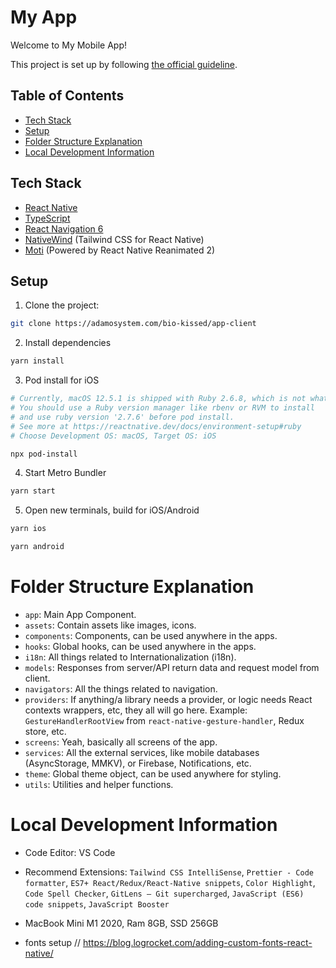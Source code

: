 <!-- If you wanna use translation without hook, please use i18next from './src/utils/i18next' -->

# My App

Welcome to My Mobile App!

This project is set up by following [the official guideline](https://reactnative.dev/docs/environment-setup).

## Table of Contents

- [Tech Stack](#tech-stack)
- [Setup](#setup)
- [Folder Structure Explanation](#folder-structure-explanation)
- [Local Development Information](#local-development-information)

## Tech Stack

- [React Native](reactnative.dev/docs/getting-started)
- [TypeScript](typescriptlang.org/docs/handbook/typescript-from-scratch.html)
- [React Navigation 6](reactnavigation.org/docs/getting-started/)
- [NativeWind](www.nativewind.dev/) (Tailwind CSS for React Native)
- [Moti](moti.fyi/) (Powered by React Native Reanimated 2)

## Setup

1. Clone the project:

```bash
git clone https://adamosystem.com/bio-kissed/app-client
```

2. Install dependencies

```bash
yarn install
```

3. Pod install for iOS

```bash
# Currently, macOS 12.5.1 is shipped with Ruby 2.6.8, which is not what is required by React Native.
# You should use a Ruby version manager like rbenv or RVM to install
# and use ruby version '2.7.6' before pod install.
# See more at https://reactnative.dev/docs/environment-setup#ruby
# Choose Development OS: macOS, Target OS: iOS

npx pod-install
```

4. Start Metro Bundler

```bash
yarn start
```

5. Open new terminals, build for iOS/Android

```bash
yarn ios
```

```bash
yarn android
```

# Folder Structure Explanation

- `app`: Main App Component.
- `assets`: Contain assets like images, icons.
- `components`: Components, can be used anywhere in the apps.
- `hooks`: Global hooks, can be used anywhere in the apps.
- `i18n`: All things related to Internationalization (i18n).
- `models`: Responses from server/API return data and request model from client.
- `navigators`: All the things related to navigation.
- `providers`: If anything/a library needs a provider, or logic needs React contexts wrappers, etc, they all will go here. Example: `GestureHandlerRootView` from `react-native-gesture-handler`, Redux store, etc.
- `screens`: Yeah, basically all screens of the app.
- `services`: All the external services, like mobile databases (AsyncStorage, MMKV), or Firebase, Notifications, etc.
- `theme`: Global theme object, can be used anywhere for styling.
- `utils`: Utilities and helper functions.

# Local Development Information

- Code Editor: VS Code
- Recommend Extensions: `Tailwind CSS IntelliSense`, `Prettier - Code formatter`, `ES7+ React/Redux/React-Native snippets`, `Color Highlight`, `Code Spell Checker`, `GitLens — Git supercharged`, `JavaScript (ES6) code snippets`, `JavaScript Booster`

- MacBook Mini M1 2020, Ram 8GB, SSD 256GB
- fonts setup // https://blog.logrocket.com/adding-custom-fonts-react-native/
